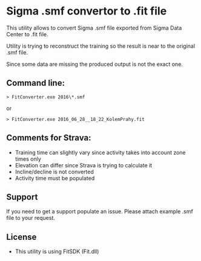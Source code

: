 # Sigma .smf convertor to .fit file

This utility allows to convert Sigma .smf file exported from Sigma Data Center to .fit
file.

Utility is trying to reconstruct the training so the result is near to the original .smf
file.

Since some data are missing the produced output is not the exact one.

## Command line:
```
> FitConverter.exe 2016\*.smf
```

or

```
> FitConverter.exe 2016_06_28__18_22_KolemPrahy.fit
```

## Comments for Strava:

* Training time can slightly vary since activity takes into account zone times only
* Elevation can differ since Strava is trying to calculate it
* Incline/decline is not converted
* Activity time must be populated

## Support

If you need to get a support populate an issue. Please attach example .smf file
to your request.

## License

* This utility is using FitSDK (Fit.dll)
